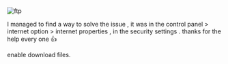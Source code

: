 # **[](https://learn.microsoft.com/en-us/answers/questions/4335806/cant-download-files-from-an-ftp-server?page=2#answers)**

![ftp](https://learn-attachment.microsoft.com/api/attachments/65c06ab7-46d2-4a5c-831b-1c135f7086c2?platform=QnA)

I managed to find a way to solve the issue , it was in the control panel > internet option > internet properties , in the security settings . thanks for the help every one 👍

enable download files.
